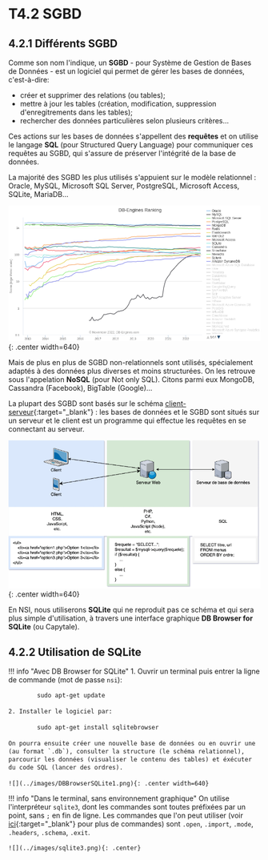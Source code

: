# T4.2 SGBD

## 4.2.1 Différents SGBD

Comme son nom l'indique, un **SGBD** - pour Système de Gestion de Bases de Données - est un logiciel qui permet de gérer les bases de données, c'est-à-dire:

- créer et supprimer des relations (ou tables);
- mettre à jour les tables (création, modification, suppression d'enregitrements dans les tables);
- rechercher des données particulières selon plusieurs critères...

Ces actions sur les  bases de données s'appellent des **requêtes** et on utilise le langage **SQL** (pour Structured Query Language) pour communiquer ces requêtes au SGBD, qui s'assure de préserver l'intégrité de la base de données.

La majorité des SGBD les plus utilisés s'appuient sur le modèle relationnel : Oracle, MySQL, Microsoft SQL Server, PostgreSQL, Microsoft Access, SQLite, MariaDB...

![](../images/db-ranking.png){: .center width=640} 

Mais de plus en plus de SGBD non-relationnels sont utilisés, spécialement adaptés à des données plus diverses et moins structurées. On les retrouve sous l'appelation **NoSQL** (pour Not only SQL). Citons parmi eux MongoDB, Cassandra (Facebook), BigTable (Google)...

La plupart des SGBD sont basés sur le schéma [client-serveur](client-serveur){:target="_blank"} : les bases de données et le SGBD sont situés sur un serveur et le client est un programme qui effectue les requêtes en se connectant au serveur.

![](../images/Web-InteractionClientServeurBD.png){: .center width=640} 

En NSI, nous utiliserons **SQLite** qui ne reproduit pas ce schéma et qui sera plus simple d'utilisation, à travers une interface graphique **DB Browser for SQLite** (ou Capytale).


## 4.2.2 Utilisation de SQLite

!!! info "Avec DB Browser for SQLite"
    1. Ouvrir un terminal puis entrer la ligne de commande (mot de passe `nsi`):

            sudo apt-get update
    
    2. Installer le logiciel par:

            sudo apt-get install sqlitebrowser

    On pourra ensuite créer une nouvelle base de données ou en ouvrir une (au format `.db`), consulter la structure (le schéma relationnel), parcourir les données (visualiser le contenu des tables) et éxécuter du code SQL (lancer des ordres).

    ![](../images/DBBrowserSQLite1.png){: .center width=640} 
    
!!! info "Dans le terminal, sans environnement graphique"
    On utilise l'interpréteur `sqlite3`, dont les commandes sont toutes préfixées par un point, sans `;` en fin de ligne. Les commandes que l'on peut utiliser (voir [ici](https://www.sqlite.org/cli.html){:target="_blank"} pour plus de commandes) sont `.open`, `.import`, `.mode`, `.headers`, `.schema`, `.exit`.

    ![](../images/sqlite3.png){: .center} 

